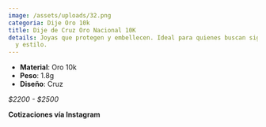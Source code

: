 ```yaml
---
image: /assets/uploads/32.png
categoria: Dije Oro 10k
title: Dije de Cruz Oro Nacional 10K
details: Joyas que protegen y embellecen. Ideal para quienes buscan significado
  y estilo.
---
```

* **Material**: Oro 10k
* **Peso**: 1.8g
* **Diseño**: Cruz

*$﻿2200 - $2500*

**Cotizaciones vía Instagram**